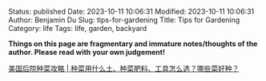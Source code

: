 Status: published
Date: 2023-10-11 10:06:31
Modified: 2023-10-11 10:06:31
Author: Benjamin Du
Slug: tips-for-gardening
Title: Tips for Gardening
Category: life
Tags: life, garden, backyard

**Things on this page are fragmentary and immature notes/thoughts of the author. Please read with your own judgement!**

[美国后院种菜攻略 | 种菜用什么土、种菜肥料、工具怎么选？哪些菜好种？](https://www.dealmoon.com/guide/1873)
